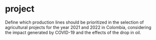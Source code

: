 # project

Define which production lines should be prioritized in the selection of agricultural projects for the year 2021 and 2022 in Colombia, considering the impact generated by COVID-19 and the effects of the drop in oil.